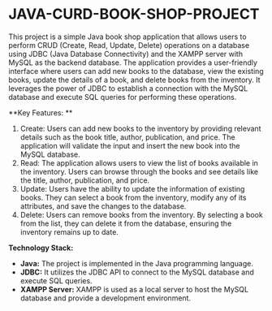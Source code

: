 # JAVA-CURD-BOOK-SHOP-PROJECT
This project is a simple Java book shop application that allows users to perform CRUD (Create, Read, Update, Delete) operations on a database using JDBC (Java Database Connectivity) and the XAMPP server with MySQL as the backend database.
The application provides a user-friendly interface where users can add new books to the database, view the existing books, update the details of a book, and delete books from the inventory. It leverages the power of JDBC to establish a connection with the MySQL database and execute SQL queries for performing these operations.

**Key Features:
**
1. Create: Users can add new books to the inventory by providing relevant details such as the book title, author, publication, and price. The application will validate the input and insert the new book into the MySQL database.
2. Read: The application allows users to view the list of books available in the inventory. Users can browse through the books and see details like the title, author, publication, and price.
3. Update: Users have the ability to update the information of existing books. They can select a book from the inventory, modify any of its attributes, and save the changes to the database.
4. Delete: Users can remove books from the inventory. By selecting a book from the list, they can delete it from the database, ensuring the inventory remains up to date.

**Technology Stack:**

* **Java:** The project is implemented in the Java programming language.
* **JDBC:** It utilizes the JDBC API to connect to the MySQL database and execute SQL queries.
* **XAMPP Server:** XAMPP is used as a local server to host the MySQL database and provide a      development environment.
